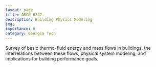 ```yaml
---
layout: page
title: ARCH 6242
description: Building Physics Modeling
img: 
importance: 6
category: Georgia Tech
---
```



Survey of basic thermo-fluid energy and mass flows in buildings, the interrelations between these flows, physical system modeling, and implications for building performance goals.
